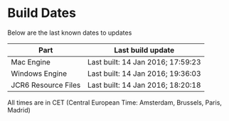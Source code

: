 # Build Dates

Below are the last known dates to updates

Part | Last build update
-----|-----
Mac Engine | Last built: 14 Jan 2016; 17:59:23
Windows Engine | Last built: 14 Jan 2016; 19:36:03
JCR6 Resource Files | Last built: 14 Jan 2016; 18:20:18
All times are in CET (Central European Time: Amsterdam, Brussels, Paris, Madrid)




